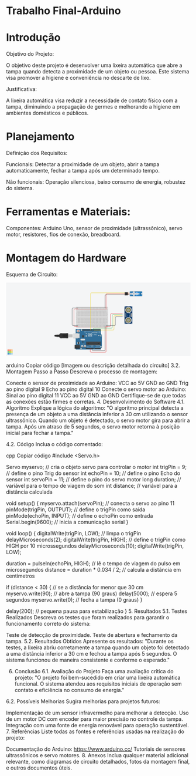 # Trabalho Final-Arduino

# Introdução

Objetivo do Projeto:

O objetivo deste projeto é desenvolver uma lixeira automática que abre a tampa quando detecta a proximidade de um objeto ou pessoa. Este sistema visa promover a higiene e conveniência no descarte de lixo.

Justificativa:

A lixeira automática visa reduzir a necessidade de contato físico com a tampa, diminuindo a propagação de germes e melhorando a higiene em ambientes domésticos e públicos.

# Planejamento

Definição dos Requisitos:

Funcionais: Detectar a proximidade de um objeto, abrir a tampa automaticamente, fechar a tampa após um determinado tempo.

Não funcionais: Operação silenciosa, baixo consumo de energia, robustez do sistema.

# Ferramentas e Materiais:

Componentes: Arduino Uno, sensor de proximidade (ultrassônico), servo motor, resistores, fios de conexão, breadboard.

# Montagem do Hardware

Esquema de Circuito:

<img src="Lixeira Auto.png" alt="Esquema do Circuito" />

arduino
Copiar código
[Imagem ou descrição detalhada do circuito]
3.2. Montagem Passo a Passo
Descreva o processo de montagem:

Conecte o sensor de proximidade ao Arduino:
VCC ao 5V
GND ao GND
Trig ao pino digital 9
Echo ao pino digital 10
Conecte o servo motor ao Arduino:
Sinal ao pino digital 11
VCC ao 5V
GND ao GND
Certifique-se de que todas as conexões estão firmes e corretas.
4. Desenvolvimento do Software
4.1. Algoritmo
Explique a lógica do algoritmo:
"O algoritmo principal detecta a presença de um objeto a uma distância inferior a 30 cm utilizando o sensor ultrassônico. Quando um objeto é detectado, o servo motor gira para abrir a tampa. Após um atraso de 5 segundos, o servo motor retorna à posição inicial para fechar a tampa."

4.2. Código
Inclua o código comentado:

cpp
Copiar código
#include <Servo.h>

Servo myservo;  // cria o objeto servo para controlar o motor
int trigPin = 9;    // define o pino Trig do sensor
int echoPin = 10;   // define o pino Echo do sensor
int servoPin = 11;  // define o pino do servo motor
long duration;      // variável para o tempo de viagem do som
int distance;       // variável para a distância calculada

void setup() {
  myservo.attach(servoPin);  // conecta o servo ao pino 11
  pinMode(trigPin, OUTPUT);  // define o trigPin como saída
  pinMode(echoPin, INPUT);   // define o echoPin como entrada
  Serial.begin(9600);        // inicia a comunicação serial
}

void loop() {
  digitalWrite(trigPin, LOW);  // limpa o trigPin
  delayMicroseconds(2);
  digitalWrite(trigPin, HIGH); // define o trigPin como HIGH por 10 microssegundos
  delayMicroseconds(10);
  digitalWrite(trigPin, LOW);
  
  duration = pulseIn(echoPin, HIGH);  // lê o tempo de viagem do pulso em microsegundos
  distance = duration * 0.034 / 2;    // calcula a distância em centímetros
  
  if (distance < 30) {  // se a distância for menor que 30 cm
    myservo.write(90);  // abre a tampa (90 graus)
    delay(5000);        // espera 5 segundos
    myservo.write(0);   // fecha a tampa (0 graus)
  }
  
  delay(200);  // pequena pausa para estabilização
}
5. Resultados
5.1. Testes Realizados
Descreva os testes que foram realizados para garantir o funcionamento correto do sistema:

Teste de detecção de proximidade.
Teste de abertura e fechamento da tampa.
5.2. Resultados Obtidos
Apresente os resultados:
"Durante os testes, a lixeira abriu corretamente a tampa quando um objeto foi detectado a uma distância inferior a 30 cm e fechou a tampa após 5 segundos. O sistema funcionou de maneira consistente e conforme o esperado."

6. Conclusão
6.1. Avaliação do Projeto
Faça uma avaliação crítica do projeto:
"O projeto foi bem-sucedido em criar uma lixeira automática funcional. O sistema atendeu aos requisitos iniciais de operação sem contato e eficiência no consumo de energia."

6.2. Possíveis Melhorias
Sugira melhorias para projetos futuros:

Implementação de um sensor infravermelho para melhorar a detecção.
Uso de um motor DC com encoder para maior precisão no controle da tampa.
Integração com uma fonte de energia renovável para operação sustentável.
7. Referências
Liste todas as fontes e referências usadas na realização do projeto:

Documentação do Arduino: https://www.arduino.cc/
Tutoriais de sensores ultrassônicos e servo motores.
8. Anexos
Inclua qualquer material adicional relevante, como diagramas de circuito detalhados, fotos da montagem final, e outros documentos úteis.

